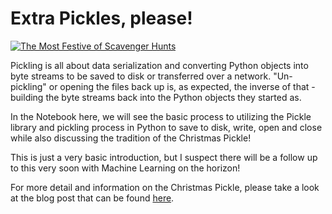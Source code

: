   # Extra Pickles, please!

[![The Most Festive of Scavenger Hunts](https://external-content.duckduckgo.com/iu/?u=https%3A%2F%2Fclausnet.com%2Fuploads%2Fmonthly_2016_08%2Fpickle.png.a5f696cd304beed8399b75d248e05c74.png&f=1&nofb=1)](https://external-content.duckduckgo.com/iu/?u=https%3A%2F%2Fclausnet.com%2Fuploads%2Fmonthly_2016_08%2Fpickle.png.a5f696cd304beed8399b75d248e05c74.png&f=1&nofb=1)


Pickling is all about data serialization and converting Python objects into byte streams to be saved to disk or transferred over a network. "Un-pickling" or opening the files back up is, as expected, the inverse of that - building the byte streams back into the Python objects they started as. 

In the Notebook here, we will see the basic process to utilizing the Pickle library and pickling process in Python to save to disk, write, open and close while also discussing the tradition of the Christmas Pickle!

This is just a very basic introduction, but I suspect there will be a follow up to this very soon with Machine Learning on the horizon! 

For more detail and information on the Christmas Pickle, please take a look at the blog post that can be found [here](https://medium.com/@smashley_eakland). 

